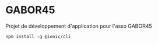 # GABOR45
Projet de développement d'application pour l'asso GABOR45


``npm install -g @ionic/cli``
